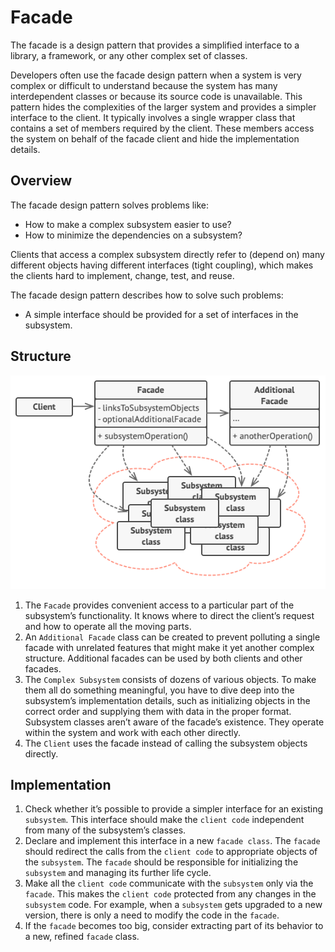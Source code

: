 # Facade
The facade is a design pattern that provides a simplified interface to a library, a framework, or any other complex set of classes.

Developers often use the facade design pattern when a system is very complex or difficult to understand because the system has many interdependent classes or because its source code is unavailable. This pattern hides the complexities of the larger system and provides a simpler interface to the client. It typically involves a single wrapper class that contains a set of members required by the client. These members access the system on behalf of the facade client and hide the implementation details.

## Overview
The facade design pattern solves problems like:
- How to make a complex subsystem easier to use?
- How to minimize the dependencies on a subsystem?

Clients that access a complex subsystem directly refer to (depend on) many different objects having different interfaces (tight coupling), which makes the clients hard to implement, change, test, and reuse.

The facade design pattern describes how to solve such problems:
- A simple interface should be provided for a set of interfaces in the subsystem.

## Structure
![UML facade](UML-facade.png)
1. The `Facade` provides convenient access to a particular part of the subsystem’s functionality. It knows where to direct the client’s request and how to operate all the moving parts.
2. An `Additional Facade` class can be created to prevent polluting a single facade with unrelated features that might make it yet another complex structure. Additional facades can be used by both clients and other facades.
3. The `Complex Subsystem` consists of dozens of various objects. To make them all do something meaningful, you have to dive deep into the subsystem’s implementation details, such as initializing objects in the correct order and supplying them with data in the proper format.
Subsystem classes aren’t aware of the facade’s existence. They operate within the system and work with each other directly.
4. The `Client` uses the facade instead of calling the subsystem objects directly.

## Implementation
1. Check whether it’s possible to provide a simpler interface for an existing `subsystem`. This interface should make the `client code` independent from many of the subsystem’s classes.
2. Declare and implement this interface in a new `facade class`. The `facade` should redirect the calls from the `client code` to appropriate objects of the `subsystem`. The `facade` should be responsible for initializing the `subsystem` and managing its further life cycle.
3. Make all the `client code` communicate with the `subsystem` only via the `facade`. This makes the `client code` protected from any changes in the `subsystem` code. For example, when a `subsystem` gets upgraded to a new version, there is only a need to modify the code in the `facade`.
4. If the `facade` becomes too big, consider extracting part of its behavior to a new, refined `facade` class.